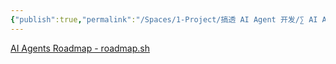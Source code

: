 ```yaml
---
{"publish":true,"permalink":"/Spaces/1-Project/搞透 AI Agent 开发/∑ AI Agent 从入门到精通.md","created":"2025-05-06","modified":"2025-06-15","published":"2025-07-29T23:04:37.273+08:00","cssclasses":""}
---
```



[AI Agents Roadmap - roadmap.sh](https://roadmap.sh/ai-agents)

##
